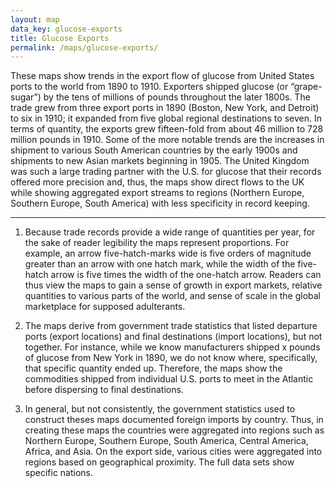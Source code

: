 ```yaml
---
layout: map
data_key: glucose-exports
title: Glucose Exports
permalink: /maps/glucose-exports/
---
```


These maps show trends in the export flow of glucose from United
States ports to the world from 1890 to 1910. Exporters shipped
glucose (or “grape-sugar”) by the tens of millions of pounds
throughout the later 1800s. The trade grew from three export ports
in 1890 (Boston, New York, and Detroit) to six in 1910; it
expanded from five global regional destinations to seven. In terms
of quantity, the exports grew fifteen-fold from about 46 million
to 728 million pounds in 1910. Some of the more notable trends are
the increases in shipment to various South American countries by
the early 1900s and shipments to new Asian markets beginning in 1905.
The United Kingdom was such a large trading partner with
the U.S. for glucose that their records offered more precision
and, thus, the maps show direct flows to the UK while showing
aggregated export streams to regions (Northern Europe, Southern
Europe, South America) with less specificity in record keeping.

---

1. Because trade records provide a wide range of quantities per
   year, for the sake of reader legibility the maps represent
   proportions. For example, an arrow five-hatch-marks wide is
   five orders of magnitude greater than an arrow with one hatch
   mark, while the width of the five-hatch arrow is five times
   the width of the one-hatch arrow. Readers can thus view the
   maps to gain a sense of growth in export markets, relative
   quantities to various parts of the world, and sense of scale
   in the global marketplace for supposed adulterants.

2. The maps derive from government trade statistics that listed
   departure ports (export locations) and final destinations
   (import locations), but not together. For instance, while we know
   manufacturers shipped x pounds of glucose from New York in 1890,
   we do not know where, specifically, that specific quantity ended
   up. Therefore, the maps show the commodities shipped from
   individual U.S. ports to meet in the Atlantic before dispersing
   to final destinations.

3. In general, but not consistently, the government statistics used
   to construct theses maps documented foreign imports by country.
   Thus, in creating these maps the countries were aggregated into
   regions such as Northern Europe, Southern Europe, South America,
   Central America, Africa, and Asia. On the export side, various
   cities were aggregated into regions based on geographical
   proximity. The full data sets show specific nations.
